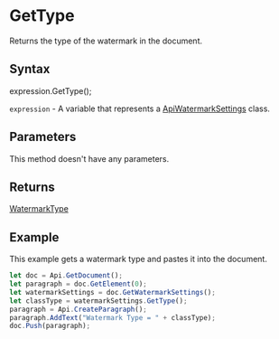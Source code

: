# GetType

Returns the type of the watermark in the document.

## Syntax

expression.GetType();

`expression` - A variable that represents a [ApiWatermarkSettings](../ApiWatermarkSettings.md) class.

## Parameters

This method doesn't have any parameters.

## Returns

[WatermarkType](../../Enumeration/WatermarkType.md)

## Example

This example gets a watermark type and pastes it into the document.

```javascript
let doc = Api.GetDocument();
let paragraph = doc.GetElement(0);
let watermarkSettings = doc.GetWatermarkSettings();
let classType = watermarkSettings.GetType();
paragraph = Api.CreateParagraph();
paragraph.AddText("Watermark Type = " + classType);
doc.Push(paragraph);
```
